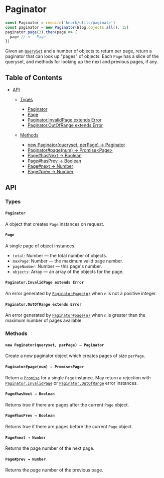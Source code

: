 # Paginator

```javascript
const Paginator = require('knork/utils/paginate')
const paginator = new Paginator(Blog.objects.all(), 15)
paginator.page(3).then(page => {
  page // <-- Page
})
```

Given an [`QuerySet`][def-queryset] and a number of objects to return
per page, return a paginator that can look up "pages" of objects. Each `Page`
has a slice of the queryset, and methods for looking up the next and previous
pages, if any.

## Table of Contents

* [API](#api)
  * [Types](#types)

    * [Paginator](#paginator)
    * [Page](#page)
    * [Paginator.InvalidPage extends Error](#paginatorinvalidpage-extends-error)
    * [Paginator.OutOfRange extends Error](#paginatoroutofrange-extends-error)

  * [Methods](#methods)

    * [new Paginator(queryset, perPage) → Paginator](#new-paginatorqueryset-perpage--paginator)
    * [Paginator#page(num) → Promise&lt;Page>](#paginatorpagenum--promisepage)
    * [Page#hasNext → Boolean](#pagehasnext--boolean)
    * [Page#hasPrev → Boolean](#pagehasprev--boolean)
    * [Page#next → Number](#pagenext--number)
    * [Page#prev → Number](#pageprev--number)

## API

### Types

#### `Paginator`

A object that creates `Page` instances on request.

#### `Page`

A single page of object instances.

* `total`: Number — the total number of objects.
* `maxPage`: Number — the maximum valid page number.
* `pageNumber`: Number — this page's number.
* `objects`: Array — an array of the objects for the page.

<a id="paginator-invalid-page"></a>

#### `Paginator.InvalidPage extends Error`

An error generated by [`Paginator#page(n)`](#paginator-page) when `n` is not a
positive integer.

<a id="paginator-out-of-range"></a>

#### `Paginator.OutOfRange extends Error`

An error generated by [`Paginator#page(n)`](#paginator-page) when `n` is
greater than the maximum number of pages available.

### Methods

#### `new Paginator(queryset, perPage) → Paginator`

Create a new paginator object which creates pages of size `perPage`.

<a id="paginator-page"></a>

#### `Paginator#page(num) → Promise<Page>`

Return a [`Promise`][def-promise] for a single `Page` instance. May return a
rejection with [`Paginator.InvalidPage`](#paginator-invalid-page) or
[`Paginator.OutOfRange`](#paginator-out-of-range) error instances.

#### `Page#hasNext → Boolean`

Returns true if there are pages after the current `Page` object.

#### `Page#hasPrev → Boolean`

Returns true if there are pages before the current `Page` object.

#### `Page#next → Number`

Returns the page number of the next page.

#### `Page#prev → Number`

Returns the page number of the previous page.

[def-queryset]: https://github.com/chrisdickinson/ormnomnom/blob/master/docs/ref/queryset.md

[def-promise]: https://developer.mozilla.org/en-US/docs/Web/JavaScript/Reference/Global_Objects/Promise
